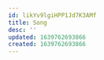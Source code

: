 ```yaml
---
id: likYv9lgiHPP1Jd7K3AMf
title: Song
desc: ''
updated: 1639762693866
created: 1639762693866
---
```


